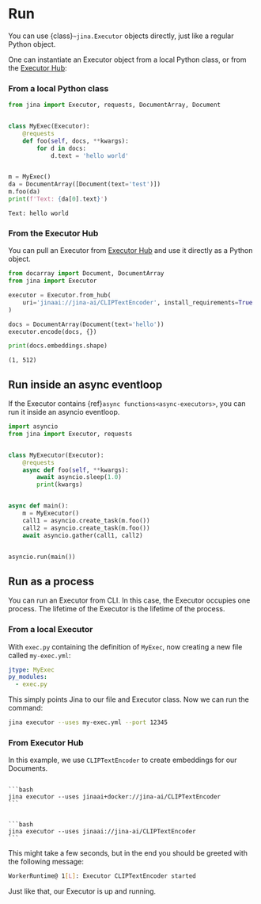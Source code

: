 # Run

You can use {class}`~jina.Executor` objects directly, just like a regular Python object.

One can instantiate an Executor object from a local Python class, or from the [Executor Hub](https://cloud.jina.ai/):

### From a local Python class

```python
from jina import Executor, requests, DocumentArray, Document


class MyExec(Executor):
    @requests
    def foo(self, docs, **kwargs):
        for d in docs:
            d.text = 'hello world'


m = MyExec()
da = DocumentArray([Document(text='test')])
m.foo(da)
print(f'Text: {da[0].text}')
```

```text
Text: hello world
```


### From the Executor Hub
You can pull an Executor from [Executor Hub](https://cloud.jina.ai/) and use it directly as a Python object.

```python
from docarray import Document, DocumentArray
from jina import Executor

executor = Executor.from_hub(
    uri='jinaai://jina-ai/CLIPTextEncoder', install_requirements=True
)

docs = DocumentArray(Document(text='hello'))
executor.encode(docs, {})

print(docs.embeddings.shape)
```
```text
(1, 512)
```


## Run inside an async eventloop

If the Executor contains {ref}`async functions<async-executors>`, you can run it inside an asyncio eventloop.

```python
import asyncio
from jina import Executor, requests


class MyExecutor(Executor):
    @requests
    async def foo(self, **kwargs):
        await asyncio.sleep(1.0)
        print(kwargs)


async def main():
    m = MyExecutor()
    call1 = asyncio.create_task(m.foo())
    call2 = asyncio.create_task(m.foo())
    await asyncio.gather(call1, call2)


asyncio.run(main())
```


## Run as a process

You can run an Executor from CLI. In this case, the Executor occupies one process. The lifetime of the Executor is the lifetime of the process.

### From a local Executor

With `exec.py` containing the definition of `MyExec`, now creating a new file called `my-exec.yml`:

```yaml
jtype: MyExec
py_modules:
  - exec.py
```

This simply points Jina to our file and Executor class. Now we can run the command:

```bash
jina executor --uses my-exec.yml --port 12345
```

### From Executor Hub

In this example, we use `CLIPTextEncoder` to create embeddings for our Documents.

````{tab} With Docker

```bash
jina executor --uses jinaai+docker://jina-ai/CLIPTextEncoder
```

````

````{tab} Without Docker

```bash
jina executor --uses jinaai://jina-ai/CLIPTextEncoder
```

````

This might take a few seconds, but in the end you should be greeted with the
following message:

```bash
WorkerRuntime@ 1[L]: Executor CLIPTextEncoder started
```

Just like that, our Executor is up and running.


